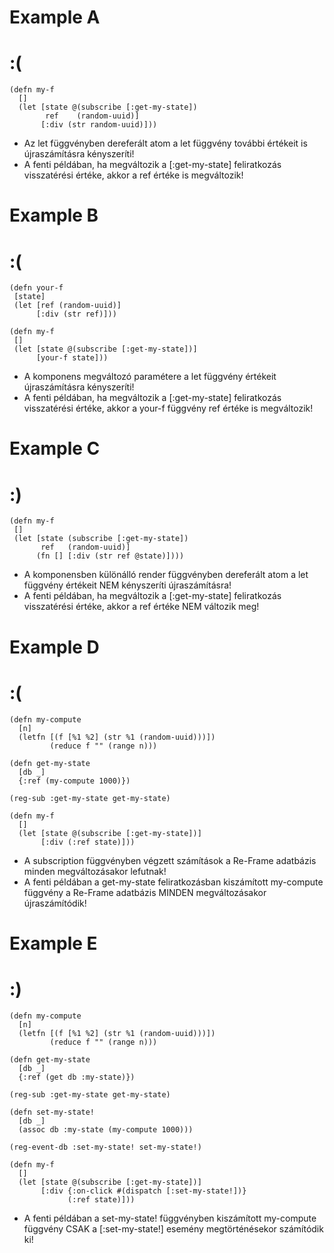 
# Example A  
# :(

```
(defn my-f
  []
  (let [state @(subscribe [:get-my-state])
        ref    (random-uuid)]
       [:div (str random-uuid)]))
 ```

- Az let függvényben dereferált atom a let függvény további értékeit is újraszámításra kényszeríti!
- A fenti példában, ha megváltozik a [:get-my-state] feliratkozás visszatérési értéke, akkor a ref
  értéke is megváltozik!



# Example B
# :(

 ```
(defn your-f
  [state]
  (let [ref (random-uuid)]
       [:div (str ref)]))

(defn my-f
  []
  (let [state @(subscribe [:get-my-state])]
       [your-f state]))           
```

- A komponens megváltozó paramétere a let függvény értékeit újraszámításra kényszeríti!
- A fenti példában, ha megváltozik a [:get-my-state] feliratkozás visszatérési értéke, akkor
  a your-f függvény ref értéke is megváltozik!



# Example C
# :)

 ```
(defn my-f
  []
  (let [state (subscribe [:get-my-state])
        ref   (random-uuid)]
       (fn [] [:div (str ref @state)])))           
```

- A komponensben különálló render függvényben dereferált atom a let függvény értékeit NEM kényszeríti
  újraszámításra!
- A fenti példában, ha megváltozik a [:get-my-state] feliratkozás visszatérési értéke, akkor a ref
  értéke NEM változik meg!



# Example D
# :(

```
(defn my-compute
  [n]
  (letfn [(f [%1 %2] (str %1 (random-uuid)))])
         (reduce f "" (range n)))

(defn get-my-state
  [db _]
  {:ref (my-compute 1000)})

(reg-sub :get-my-state get-my-state)  

(defn my-f
  []
  (let [state @(subscribe [:get-my-state])]
       [:div (:ref state)]))
```

- A subscription függvényben végzett számítások a Re-Frame adatbázis minden megváltozásakor lefutnak!
- A fenti példában a get-my-state feliratkozásban kiszámított my-compute függvény a Re-Frame adatbázis
  MINDEN megváltozásakor újraszámítódik!



# Example E
# :)

```
(defn my-compute
  [n]
  (letfn [(f [%1 %2] (str %1 (random-uuid)))])
         (reduce f "" (range n)))

(defn get-my-state
  [db _]
  {:ref (get db :my-state)})

(reg-sub :get-my-state get-my-state)          

(defn set-my-state!
  [db _]
  (assoc db :my-state (my-compute 1000)))

(reg-event-db :set-my-state! set-my-state!)  

(defn my-f
  []
  (let [state @(subscribe [:get-my-state])]
       [:div {:on-click #(dispatch [:set-my-state!])}
             (:ref state)]))
```

- A fenti példában a set-my-state! függvényben kiszámított my-compute függvény CSAK a [:set-my-state!]
  esemény megtörténésekor számítódik ki!
